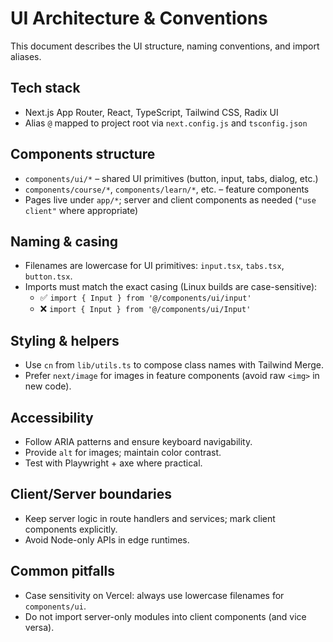 # UI Architecture & Conventions

This document describes the UI structure, naming conventions, and import aliases.

## Tech stack

- Next.js App Router, React, TypeScript, Tailwind CSS, Radix UI
- Alias `@` mapped to project root via `next.config.js` and `tsconfig.json`

## Components structure

- `components/ui/*` – shared UI primitives (button, input, tabs, dialog, etc.)
- `components/course/*`, `components/learn/*`, etc. – feature components
- Pages live under `app/*`; server and client components as needed (`"use client"` where appropriate)

## Naming & casing

- Filenames are lowercase for UI primitives: `input.tsx`, `tabs.tsx`, `button.tsx`.
- Imports must match the exact casing (Linux builds are case-sensitive):
  - ✅ `import { Input } from '@/components/ui/input'`
  - ❌ `import { Input } from '@/components/ui/Input'`

## Styling & helpers

- Use `cn` from `lib/utils.ts` to compose class names with Tailwind Merge.
- Prefer `next/image` for images in feature components (avoid raw `<img>` in new code).

## Accessibility

- Follow ARIA patterns and ensure keyboard navigability.
- Provide `alt` for images; maintain color contrast.
- Test with Playwright + axe where practical.

## Client/Server boundaries

- Keep server logic in route handlers and services; mark client components explicitly.
- Avoid Node-only APIs in edge runtimes.

## Common pitfalls

- Case sensitivity on Vercel: always use lowercase filenames for `components/ui`.
- Do not import server-only modules into client components (and vice versa).
